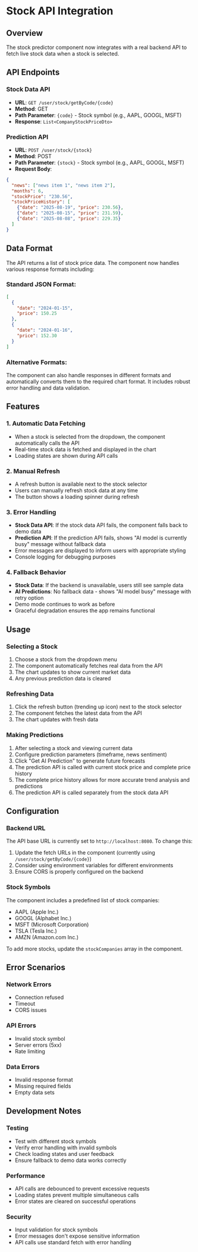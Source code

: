 # Stock API Integration

## Overview
The stock predictor component now integrates with a real backend API to fetch live stock data when a stock is selected.

## API Endpoints

### Stock Data API
- **URL**: `GET /user/stock/getByCode/{code}`
- **Method**: GET
- **Path Parameter**: `{code}` - Stock symbol (e.g., AAPL, GOOGL, MSFT)
- **Response**: `List<CompanyStockPriceDto>`

### Prediction API
- **URL**: `POST /user/stock/{stock}`
- **Method**: POST
- **Path Parameter**: `{stock}` - Stock symbol (e.g., AAPL, GOOGL, MSFT)
- **Request Body**: 
```json
{
  "news": ["news item 1", "news item 2"],
  "months": 6,
  "stockPrice": "230.56",
  "stockPriceHistory": [
    {"date": "2025-08-19", "price": 230.56},
    {"date": "2025-08-15", "price": 231.59},
    {"date": "2025-08-08", "price": 229.35}
  ]
}
```

## Data Format
The API returns a list of stock price data. The component now handles various response formats including:

### Standard JSON Format:
```json
[
  {
    "date": "2024-01-15",
    "price": 150.25
  },
  {
    "date": "2024-01-16", 
    "price": 152.30
  }
]
```

### Alternative Formats:
The component can also handle responses in different formats and automatically converts them to the required chart format. It includes robust error handling and data validation.

## Features

### 1. Automatic Data Fetching
- When a stock is selected from the dropdown, the component automatically calls the API
- Real-time stock data is fetched and displayed in the chart
- Loading states are shown during API calls

### 2. Manual Refresh
- A refresh button is available next to the stock selector
- Users can manually refresh stock data at any time
- The button shows a loading spinner during refresh

### 3. Error Handling
- **Stock Data API**: If the stock data API fails, the component falls back to demo data
- **Prediction API**: If the prediction API fails, shows "AI model is currently busy" message without fallback data
- Error messages are displayed to inform users with appropriate styling
- Console logging for debugging purposes

### 4. Fallback Behavior
- **Stock Data**: If the backend is unavailable, users still see sample data
- **AI Predictions**: No fallback data - shows "AI model busy" message with retry option
- Demo mode continues to work as before
- Graceful degradation ensures the app remains functional

## Usage

### Selecting a Stock
1. Choose a stock from the dropdown menu
2. The component automatically fetches real data from the API
3. The chart updates to show current market data
4. Any previous prediction data is cleared

### Refreshing Data
1. Click the refresh button (trending up icon) next to the stock selector
2. The component fetches the latest data from the API
3. The chart updates with fresh data

### Making Predictions
1. After selecting a stock and viewing current data
2. Configure prediction parameters (timeframe, news sentiment)
3. Click "Get AI Prediction" to generate future forecasts
4. The prediction API is called with current stock price and complete price history
5. The complete price history allows for more accurate trend analysis and predictions
6. The prediction API is called separately from the stock data API

## Configuration

### Backend URL
The API base URL is currently set to `http://localhost:8080`. To change this:

1. Update the fetch URLs in the component (currently using `/user/stock/getByCode/{code}`)
2. Consider using environment variables for different environments
3. Ensure CORS is properly configured on the backend

### Stock Symbols
The component includes a predefined list of stock companies:
- AAPL (Apple Inc.)
- GOOGL (Alphabet Inc.)
- MSFT (Microsoft Corporation)
- TSLA (Tesla Inc.)
- AMZN (Amazon.com Inc.)

To add more stocks, update the `stockCompanies` array in the component.

## Error Scenarios

### Network Errors
- Connection refused
- Timeout
- CORS issues

### API Errors
- Invalid stock symbol
- Server errors (5xx)
- Rate limiting

### Data Errors
- Invalid response format
- Missing required fields
- Empty data sets

## Development Notes

### Testing
- Test with different stock symbols
- Verify error handling with invalid symbols
- Check loading states and user feedback
- Ensure fallback to demo data works correctly

### Performance
- API calls are debounced to prevent excessive requests
- Loading states prevent multiple simultaneous calls
- Error states are cleared on successful operations

### Security
- Input validation for stock symbols
- Error messages don't expose sensitive information
- API calls use standard fetch with error handling
